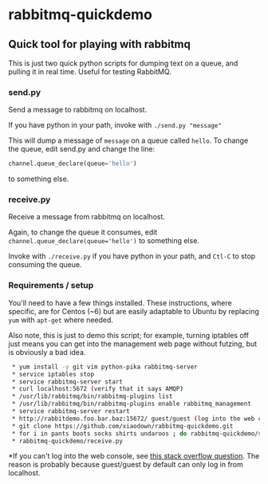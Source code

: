rabbitmq-quickdemo
==================

## Quick tool for playing with rabbitmq

This is just two quick python scripts for dumping text on a queue, and pulling it in real time.  Useful for testing RabbitMQ.

### send.py

Send a message to rabbitmq on localhost.

If you have python in your path, invoke with `./send.py "message"`  

This will dump a message of `message` on a queue called `hello`.  To change the queue, edit send.py and change the line:
```python
channel.queue_declare(queue='hello')
```
to something else.

### receive.py

Receive a message from rabbitmq on localhost.

Again, to change the queue it consumes, edit `channel.queue_declare(queue='hello')` to something else.

Invoke with `./receive.py` if you have python in your path, and `Ctl-C` to stop consuming the queue.

### Requirements / setup

You'll need to have a few things installed.  These instructions, where specific, are for Centos (~6) but are easily adaptable to Ubuntu by replacing `yum` with `apt-get` where needed.

Also note, this is just to demo this script; for example, turning iptables off just means you can get into the management web page without futzing, but is obviously a bad idea.  

```bash
 * yum install -y git vim python-pika rabbitmq-server
 * service iptables stop
 * service rabbitmq-server start
 * curl localhost:5672 (verify that it says AMQP)
 * /usr/lib/rabbitmq/bin/rabbitmq-plugins list
 * /usr/lib/rabbitmq/bin/rabbitmq-plugins enable rabbitmq_management
 * service rabbitmq-server restart
 * http://rabbitdemo.foo.bar.baz:15672/ guest/guest (log into the web console*)
 * git clone https://github.com/xiaodown/rabbitmq-quickdemo.git
 * for i in pants boots socks shirts undaroos ; do rabbitmq-quickdemo/send.py $i ;done
 * rabbitmq-quickdemo/receive.py 
```

*If you can't log into the web console, see [this stack overflow question](http://stackoverflow.com/questions/22850546/cant-access-rabbitmq-web-management-interface-after-fresh-install).  The reason is probably because guest/guest by default can only log in from localhost.

